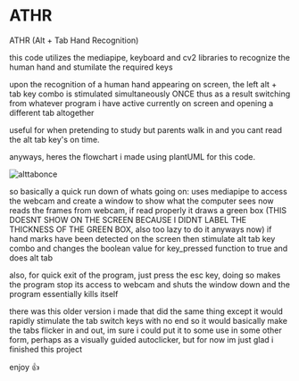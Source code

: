 # ATHR
ATHR (Alt + Tab Hand Recognition)

this code utilizes the mediapipe, keyboard and cv2 libraries to recognize the human hand and stumilate the required keys

upon the recognition of a human hand appearing on screen, the left alt + tab key combo is stimulated simultaneously ONCE
thus as a result switching from whatever program i have active currently on screen and opening a different tab altogether

useful for when pretending to study but parents walk in and you cant read the alt tab key's on time.

anyways, heres the flowchart i made using plantUML for this code.

![alttabonce](https://github.com/Badr-0b/ATHR/assets/66253861/98acfc79-ca17-4e72-83bf-de74e50bdb81)

so basically a quick run down of whats going on:
uses mediapipe to access the webcam and create a window to show what the computer sees
now reads the frames from webcam, if read properly it draws a green box (THIS DOESNT SHOW ON THE SCREEN BECAUSE I DIDNT LABEL THE THICKNESS OF THE GREEN BOX, also too lazy to do it anyways now)
if hand marks have been detected on the screen then stimulate alt tab key combo and changes the boolean value for key_pressed function to true and does alt tab

also, for quick exit of the program, just press the esc key, doing so makes the program stop its access to webcam and shuts the window down and the program essentially kills itself

there was this older version i made that did the same thing except it would rapidly stimulate the tab switch keys with no end so it would basically make the tabs flicker in and out, im sure i could put it to some use in some other form, perhaps as a visually guided autoclicker, but for now im just glad i finished this project

enjoy 👍
